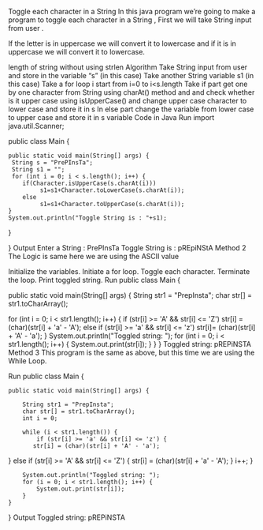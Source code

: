 Toggle each character in a String
In this java program we’re going to make a program to toggle each character in a String , First we will take String input from user  . 

If the letter is in uppercase we will convert it to lowercase and if it is in uppercase we will convert it to lowercase.

 

 

length of string without using strlen
Algorithm
Take String input from user and store in the variable “s” (in this case)
Take another String variable s1 (in this case)
Take a for loop i start from i=0 to i<s.length
Take if part get one by one character from String using charAt() method and and check whether is it upper case using isUpperCase() and change upper case character to lower case and store it in s
In else part change the variable from lower case to upper case and store it in s variable
Code in Java
Run
import java.util.Scanner;

public class Main {

	public static void main(String[] args) {
	 String s = "PrePInsTa";
	 String s1 = "";
	 for (int i = 0; i < s.length(); i++) {
		if(Character.isUpperCase(s.charAt(i))) 
			 s1=s1+Character.toLowerCase(s.charAt(i));
		else 
			 s1=s1+Character.toUpperCase(s.charAt(i));
	}
	System.out.println("Toggle String is : "+s1);
	 
  }
	
}
Output
Enter a String : PrePInsTa
Toggle String is : pREpiNStA
Method 2
The Logic is same here we are using the ASCII value

Initialize the variables.
Initiate a for loop.
Toggle each character.
Terminate the loop.
Print toggled string.
Run
public class Main {

 public static void main(String[] args) {
    String str1 = "PrepInsta";
     char str[] = str1.toCharArray();

 for (int i = 0; i < str1.length(); i++) { if (str[i] >= 'A' && str[i] <= 'Z') str[i] = (char)(str[i] + 'a' - 'A'); else if (str[i] >= 'a' && str[i] <= 'z')
str[i]= (char)(str[i] + 'A' - 'a');
   }
System.out.println("Toggled string: ");
for (int i = 0; i < str1.length(); i++) {
 System.out.print(str[i]);
     }
  }
}
Toggled string: 
pREPiNSTA
Method 3
This program is the same as above, but this time we are using the While Loop.

Run
 public class Main {

    public static void main(String[] args) {

        String str1 = "PrepInsta";
        char str[] = str1.toCharArray();
        int i = 0;

        while (i < str1.length()) {
            if (str[i] >= 'a' && str[i] <= 'z') {               
           str[i] = (char)(str[i] + 'A' - 'a');           
 } 
else if (str[i] >= 'A' && str[i] <= 'Z') {
                str[i] = (char)(str[i] + 'a' - 'A');
            }
            i++;
        }

        System.out.println("Toggled string: ");
        for (i = 0; i < str1.length(); i++) {
            System.out.print(str[i]);
        }
    }
}
Output
Toggled string: 
pREPiNSTA
